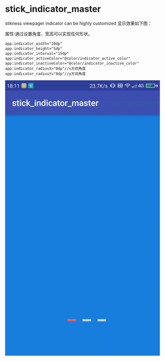# stick_indicator_master
stikness viewpager indicator can be highly customized
显示效果如下图：

属性:通过设置角度、宽高可以实现任何形状。
    
    app:indicator_width="20dp"
    app:indicator_height="5dp"
    app:indicator_interval="15dp"
    app:indicator_activeColor="@color/indicator_active_color"
    app:indicator_inactiveColor="@color/indicator_inactive_color"
    app:indicator_radiusX="0dp"//x方向角度
    app:indicator_radiusY="0dp"//y方向角度
![](/demo.gif)

